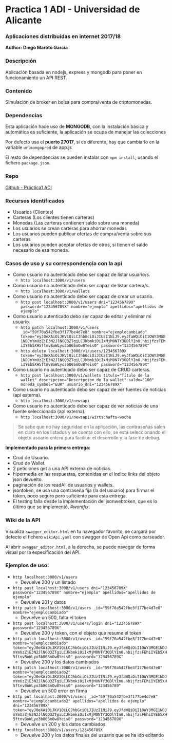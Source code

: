 # Practica 1 ADI - Universidad de Alicante
### Aplicaciones distribuidas en internet 2017/18
**Author: Diego Maroto García**

### Descripción
Aplicación basada en nodejs, express y mongodb para poner en funcionamiento un API REST.

### Contenido
Simulación de broker en bolsa para compra/venta de criptomonedas.

### Dependencias
Esta aplicación hace uso de **MONGODB**, con la instalación básica y automática es suficiente, la aplicación se ocupa de manejar las colecciones

Por defecto usa el **puerto 27017**, si es diferente, hay que cambiarlo en la variable `urlmongoprod` de app.js

El resto de dependencias se pueden instalar con `npm install`, usando el fichero `package.json`.

### Repo
[Github - Práctica1 ADI](https://github.com/DiegoMGar/practica1ADI)

### Recursos identificados
- Usuarios (Clientes)
- Carteras (Los clientes tienen carteras)
- Monedas (Las carteras contienen saldo sobre una moneda)
- Los usuarios se crean carteras para ahorrar monedas
- Los usuarios pueden publicar ofertas de compra/venta sobre sus carteras
- Los usuarios pueden aceptar ofertas de otros, si tienen el saldo necesario de esa moneda.

### Casos de uso y su correspondencia con la api
- Como usuario no autenticado debo ser capaz de listar usuario/s.
  - `http localhost:3000/v1/users`
- Como usuario no autenticado debo ser capaz de listar cartera/s.
  - `http localhost:3000/v1/wallets`
- Como usuario no autenticado debo ser capaz de crear un usuario.
  - `http post localhost:3000/v1/users dni="123456789X" password="123456789X" nombre="ejemplo" apellidos="apellidos de ejemplo"`
- Como usuario autenticado debo ser capaz de editar y eliminar mi usuario.
  - `http patch localhost:3000/v1/users _id="59f70a542fbe3f177be4d7e8" nombre="ejemplocambiado" token="eyJ0eXAiOiJKV1QiLCJhbGciOiJIUzI1NiJ9.eyJfaWQiOiI1OWY3MGE1NDJmYmUzZjE3N2JlNGQ3ZTgiLCJkbmkiOiIxMjM0NTY3ODlYIn0.hbijfzsFEhiIYEb5XH5ftnvBoWLyo3b86SmOw8Yeis0" password="123456789X"`
  - `http delete localhost:3000/v1/users/123456789X token="eyJ0eXAiOiJKV1QiLCJhbGciOiJIUzI1NiJ9.eyJfaWQiOiI1OWY3MGE1NDJmYmUzZjE3N2JlNGQ3ZTgiLCJkbmkiOiIxMjM0NTY3ODlYIn0.hbijfzsFEhiIYEb5XH5ftnvBoWLyo3b86SmOw8Yeis0" password="123456789X"`
- Como usuario no autenticado debo ser capaz de CRUD carteras.
  - `http post localhost:3000/v1/wallets titulo="Título de la wallet" descripcion="Descripcion de la wallet" saldo="100" moneda_symbol="EUR" usuario_dni="123456789X"` 
- Como usuario no autenticado debo ser capaz de ver fuentes de noticias (api externa).
  - `http localhost:3000/v1/newsapi`
- Como usuario no autenticado debo ser capaz de ver noticias de una fuente seleccionada (api externa).
  - `http localhost:3000/v1/newsapi/wirtschafts-woche`

> Se sabe que no hay seguridad en la aplicación, las contraseñas salen en claro en los listados y se cuenta con ello, se está seleccionando el objeto usuario entero para facilitar el desarrollo y la fase de debug.

**Implementado para la primera entrega:**

- Crud de Usuario.
- Crud de Wallet.
- 2 peticiones get a una API externa de noticias.
- hipermedia en las respuestas, contenidas en el índice links del objeto json devuelto.
- paginación de los readAll de usuarios y wallets.
- jsontoken, se usa una contraseña fija (la del usuario) para firmar el token, poco seguro pero suficiente para esta entrega.
- El testing falla desde la implementación del jsonwebtoken, que es lo último que se implementó, _#wontfix_.

### Wiki de la API
Visualiza `swagger_editor.html` en tu navegador favorito, se cargará por defecto el fichero `wikiApi.yaml` con swagger de Open Api como parseador.

Al abrir `swagger_editor.html`, a la derecha, se puede navegar de forma visual por la especificación del API.

### Ejemplos de uso:
- `http localhost:3000/v1/users`
  - Devuelve 200 y un listado
- `http post localhost:3000/v1/users dni="123456789X" password="123456789X" nombre="ejemplo" apellidos="apellidos de ejemplo"`
  - Devuelve 201 y datos
- `http patch localhost:3000/v1/users _id="59f70a542fbe3f177be4d7e8" nombre="ejemplocambiado"`
  - Devuelve un 500, falta el token
- `http post localhost:3000/v1/users/login dni="123456789X" password="123456789X"`
  - Devuelve 200 y token, con el objeto que resume el token
- `http patch localhost:3000/v1/users _id="59f70a542fbe3f177be4d7e8" nombre="ejemplocambiado" token="eyJ0eXAiOiJKV1QiLCJhbGciOiJIUzI1NiJ9.eyJfaWQiOiI1OWY3MGE1NDJmYmUzZjE3N2JlNGQ3ZTgiLCJkbmkiOiIxMjM0NTY3ODlYIn0.hbijfzsFEhiIYEb5XH5ftnvBoWLyo3b86SmOw8Yeis0" password="123456789X"`
  - Devuelve 200 y los datos cambiados
- `http patch localhost:3000/v1/users _id="59f70a542fbe3f177be4d7e8" nombre="ejemplocambiado2" token="eyJ0eXAiOiJKV1QiLCJhbGciOiJIUzI1NiJ9.eyJfaWQiOiI1OWY3MGE1NDJmYmUzZjE3N2JlNGQ3ZTgiLCJkbmkiOiIxMjM0NTY3ODlYIn0.hbijfzsFEhiIYEb5XH5ftnvBoWLyo3b86SmOw8Yeis0" password="123456789"`
  - Devuelve un 500 error en firma
- `http put localhost:3000/v1/users _id="59f70a542fbe3f177be4d7e8" nombre="ejemplocambiado2" apellidos="apellidos de ejemplo" dni="123456789X" token="eyJ0eXAiOiJKV1QiLCJhbGciOiJIUzI1NiJ9.eyJfaWQiOiI1OWY3MGE1NDJmYmUzZjE3N2JlNGQ3ZTgiLCJkbmkiOiIxMjM0NTY3ODlYIn0.hbijfzsFEhiIYEb5XH5ftnvBoWLyo3b86SmOw8Yeis0" password="123456789X"`
  - Devuelve un 200 y los datos cambiados
- `http localhost:3000/v1/users/123456789X`
  - Devuelve 200 y los datos finales del usuario que se ha ido editando